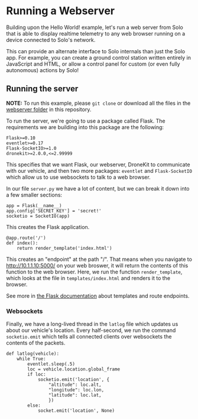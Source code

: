 # Running a Webserver

Building upon the Hello World! example, let's run a web server from Solo that is able to display realtime telemetry to any web browser running on a device connected to Solo's network.

This can provide an alternate interface to Solo internals than just the Solo app. For example, you can create a ground control station written entirely in JavaScript and HTML, or allow a control panel for custom (or even fully autonomous) actions by Solo!

## Running the server

**NOTE:** To run this example, please `git clone` or download all the files in the [webserver folder](https://github.com/3drobotics/solodevguide/tree/master/examples/webserver) in this repository.

To run the server, we're going to use a package called Flask. The requirements we are building into this package are the following:

```
Flask>=0.10
eventlet>=0.17
Flask-SocketIO>=1.0
dronekit>=2.0.0,<=2.99999
```

This specifies that we want Flask, our webserver, DroneKit to communicate with our vehicle, and then two more packages: `eventlet` and `Flask-SocketIO` which allow us to use websockets to talk to a web browser.

In our file `server.py` we have a lot of content, but we can break it down into a few smaller sections:

```
app = Flask(__name__)
app.config['SECRET_KEY'] = 'secret!'
socketio = SocketIO(app)
```

This creates the Flask application.

```
@app.route('/')
def index():
    return render_template('index.html')
```

This creates an "endpoint" at the path "/". That means when you navigate to http://10.1.1.10:5000/ on your web broswer, it will return the contents of this function to the web browser. Here, we run the function `render_template`, which looks at the file in `templates/index.html` and renders it to the browser.

See more in [the Flask documentation](flask.pocoo.org) about templates and route endpoints.

### Websockets

Finally, we have a long-lived thread in the `latlog` file which updates us about our vehicle's location. Every half-second, we run the command `socketio.emit` which tells all connected clients over websockets the contents of the packets.

```
def latlog(vehicle):
    while True:
        eventlet.sleep(.5)
        loc = vehicle.location.global_frame
        if loc:
            socketio.emit('location', {
                "altitude": loc.alt,
                "longitude": loc.lon,
                "latitude": loc.lat,
                })
        else:
            socket.emit('location', None)
````
